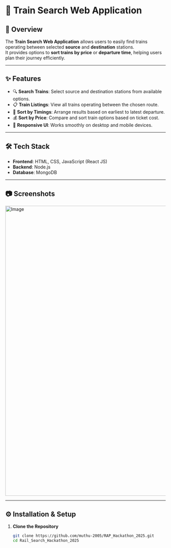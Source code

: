 # 🚆 Train Search Web Application

## 📌 Overview
The **Train Search Web Application** allows users to easily find trains operating between selected **source** and **destination** stations.  
It provides options to **sort trains by price** or **departure time**, helping users plan their journey efficiently.

---

## ✨ Features
- 🔍 **Search Trains**: Select source and destination stations from available options.
- 📋 **Train Listings**: View all trains operating between the chosen route.
- 📅 **Sort by Timings**: Arrange results based on earliest to latest departure.
- 💰 **Sort by Price**: Compare and sort train options based on ticket cost.
- 📱 **Responsive UI**: Works smoothly on desktop and mobile devices.

---

## 🛠️ Tech Stack
- **Frontend**: HTML, CSS, JavaScript (React JS)
- **Backend**: Node.js 
- **Database**: MongoDB


---

## 📷 Screenshots  

<img width="1899" height="907" alt="Image" src="https://github.com/user-attachments/assets/ef021a18-88fe-4aa2-a1dd-a5f4a2801511" />

---

## ⚙️ Installation & Setup
1. **Clone the Repository**
   ```bash
   git clone https://github.com/muthu-2005/RAP_Hackathon_2025.git
   cd Rail_Search_Hackathon_2025
